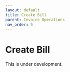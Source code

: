 ```yaml
---
layout: default
title: Create Bill
parent: Invoice Operations
nav_order: 5
---
```


# Create Bill

This is under development.